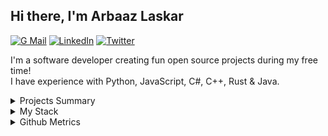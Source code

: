 ## Hi there, I'm Arbaaz Laskar

[![G Mail](https://img.shields.io/badge/Gmail-D14836?style=for-the-badge&logo=gmail&logoColor=white)](mailto:arzkar.dev@gmail.com)
[![LinkedIn](https://img.shields.io/badge/linkedin-%230077B5.svg?&style=for-the-badge&logo=linkedin&logoColor=white)](https://www.linkedin.com/in/arbaaz-laskar)
[![Twitter](https://img.shields.io/badge/Twitter-1DA1F2?style=for-the-badge&logo=twitter&logoColor=white)](https://twitter.com/arzkar_dev)

I'm a software developer creating fun open source projects during my free time!<br>
I have experience with Python, JavaScript, C#, C++, Rust & Java.
<br>

<details><summary>Projects Summary</summary>
    
 - Extensions
    
    - [VSNotes](https://github.com/arzkar/VSNotes): A tool to organize notes by workspaces
    
- Libraries
    
    - [fetch-ao3](https://github.com/arzkar/fetch-ao3): A library to fetch data from ArchiveOfOurOwn.org
    
- APIs
    
    - [Fanfiction-Finder-API](https://github.com/arzkar/Fanfiction-Finder-API): An API to scrape both [ffnet](https://www.fanfiction.net/) and [ao3](https://archiveofourown.org/) fanfiction metadata
    
    - [ao3-api-js](https://github.com/arzkar/ao3-api-js):  An API to scrape [archiveofourown.org](https://archiveofourown.org/) fanfiction works metadata
    
    - [Product-Logistics-API](https://github.com/arzkar/Product-Logistics-API): A basic Product Logistics API which can be used to track the transactions of different products and its delivery to different cities
    
- CLIs
    
    - [pyenv-win-venv](https://github.com/pyenv-win/pyenv-win-venv): A CLI to manage virtual envs with pyenv-win
    
    - [calibre-ebook-convert-helper](https://github.com/arzkar/calibre-ebook-convert-helper): A helper CLI for calibre's ebook-convert CLI which is used to convert all files in an directory into another format
    
    - Contributions to [fichub.net](https://fichub.net/) project:
    
        - [fichub-cli](https://github.com/FicHub/fichub-cli): A CLI for the fichub.net API
    
        - [fichub-cli-metadata](https://github.com/fichub-cli-contrib/fichub-cli-metadata): A metadata plugin for the fichub-cli to fetching Metadata from the Fichub API
    
        - [hermes](https://github.com/FanFicDev/hermes/): web fiction (fanfic and web serial) browser, reader, library, etc
    
    - [ao3-cli](https://github.com/arzkar/ao3-cli): A CLI to download from archiveofourown.org using their built-in download option
    
- [Hermes-GUI](https://github.com/arzkar/Hermes-GUI): A GUI based on my Quote Finder bot using PyQt
    
- A bunch of Discord bots which can found in this org: [Bot-Devel](https://github.com/Bot-Devel)
    
</details>

<details><summary>My Stack</summary>
 
#### Languages:

![Python](https://img.shields.io/badge/-Python-3776AB?style=flat&logo=python&logoColor=white)
![Javascript](https://img.shields.io/badge/-JavaScript-EDD222?style=flat&logo=javascript&logoColor=white)
![Typescript](https://img.shields.io/badge/-TypeScript-3178C6?style=flat&logo=typescript&logoColor=white)
![C++](https://img.shields.io/badge/-C++-00599C?style=flat&logo=c%2B%2B&logoColor=white)
![C Sharp](https://img.shields.io/badge/-C%20Sharp-239120?style=flat&logo=c-sharp&logoColor=white)
![Rust](https://img.shields.io/badge/-Rust-000000?style=flat&logo=rust&logoColor=white)
![Java](https://img.shields.io/badge/-Java-E34F26?style=flat&logo=openjdk&logoColor=white)
![CSS3](https://img.shields.io/badge/-CSS3-1572B6?style=flat&logo=css3)
![HTML5](https://img.shields.io/badge/-HTML5-E34F26?style=flat&logo=html5&logoColor=white)

#### Frameworks

##### Python

![Django](https://img.shields.io/badge/-Django-092E20?style=flat&logo=django&logoColor=white)
![Flask](http://img.shields.io/badge/-Flask-000000?style=flat&logo=flask&logoColor=white)
![FastAPI](http://img.shields.io/badge/-FastAPI-009688?style=flat&logo=fastapi&logoColor=white)

##### JavaScript

![ReactJS](https://img.shields.io/badge/-ReactJS-51CBF2?style=flat&logo=react&logoColor=white)
![NodeJS](http://img.shields.io/badge/-NodeJS-6EBF20?style=flat&logo=node.js&logoColor=white)
![Express](http://img.shields.io/badge/-Express-black?style=flat&logo=express&logoColor=white)

#### Databases:

![PostgreSQL](http://img.shields.io/badge/-PostgreSQL-4169E1?style=flat&logo=postgresql&logoColor=white)
![MySQL](http://img.shields.io/badge/-MySQL-4479A1?style=flat&logo=mysql&logoColor=white)
![MongoDB](http://img.shields.io/badge/-MongoDB-47A248?style=flat&logo=mongodb&logoColor=white)
![SQLite](http://img.shields.io/badge/-SQLite-003B57?style=flat&logo=sqlite&logoColor=white)

#### Utilities:

![Postman](https://img.shields.io/badge/-Postman-FF6C37?style=flat&logo=postman&logoColor=white)
![VSCode](https://img.shields.io/badge/-VSCode-007ACC?style=flat&logo=visual-studio-code&logoColor=white)
![Visual Studio](https://img.shields.io/badge/-Visual%20Studio-5C2D91?style=flat&logo=visual-studio&logoColor=white)
![Android Studio](https://img.shields.io/badge/-Android%20Studio-3DDC84?style=flat&logo=android-studio&logoColor=white)

</details>

<details><summary>Github Metrics</summary>
<a href="https://github.com/arzkar">
  <img align="top" width="50%" src="./.metrics/header.svg" />
</a>
<br/>
<a href="https://github.com/arzkar">
  <img align="top" width="50%" src="./.metrics/repositories.svg" />
</a>
<a href="https://github.com/arzkar">
  <img align="top" width="49%" src="./.metrics/acti_comm.svg" />
</a>

<a href="https://github.com/arzkar">
  <img align="top" width="50%" src="./.metrics/iso_calender.svg" />
</a>

<a href="https://github.com/arzkar">
    <img align="top" width="49%" src="./.metrics/langs_used.svg" />
</a>

<a href="https://github.com/arzkar">
    <img align="top" width="49%" src="./.metrics/repositories.svg" />
</a>

<a href="https://github.com/arzkar">
    <img align="top" width="49%" src="./.metrics/achievements.svg" />
</a>
</details>
